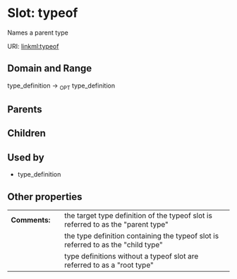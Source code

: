 
# Slot: typeof


Names a parent type

URI: [linkml:typeof](https://w3id.org/linkml/typeof)


## Domain and Range

type_definition ->  <sub>OPT</sub> type_definition

## Parents


## Children


## Used by

 * type_definition

## Other properties

|  |  |  |
| --- | --- | --- |
| **Comments:** | | the target type definition of the typeof slot is referred to as the "parent type" |
|  | | the type definition containing the typeof slot is referred to as the "child type" |
|  | | type definitions without a typeof slot are referred to as a "root type" |

